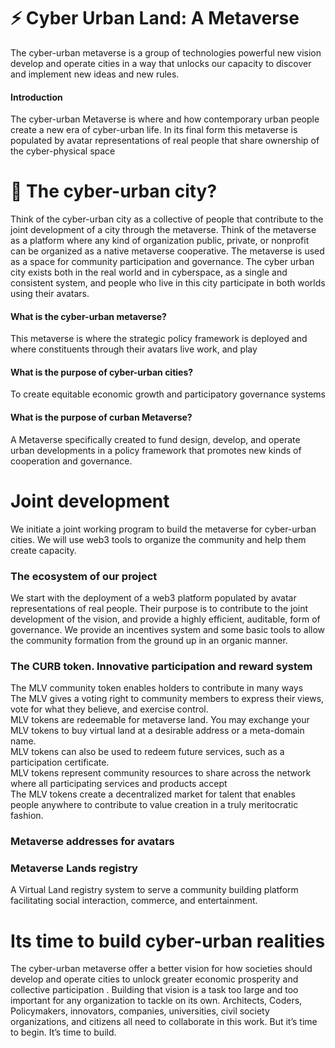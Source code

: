 # ⚡️ Cyber Urban Land: A Metaverse
The cyber-urban metaverse is a group of technologies powerful new vision develop and operate cities in a way that unlocks our capacity to discover and implement new ideas and new rules.<br>
#### Introduction
The cyber-urban Metaverse is where and how contemporary urban people create a new era of cyber-urban life. In its final form this metaverse is populated by avatar representations of real people that share ownership of the cyber-physical space

# 💎 The cyber-urban city?
Think of the cyber-urban city as a collective of people that contribute to the joint development of a city through the metaverse. Think of the metaverse as a platform where any kind of organization public, private, or nonprofit can be organized as a native metaverse cooperative. The metaverse is used as a space for community participation and governance.
The cyber urban city exists both in the real world and in cyberspace, as a single and consistent system, and people who live in this city participate in both worlds using their avatars.

#### What is the cyber-urban metaverse?
This metaverse is where the strategic policy framework is deployed and where constituents through their avatars live work, and play
#### What is the purpose of cyber-urban cities?
To create equitable economic growth and participatory governance systems

#### What is the purpose of curban Metaverse?
A Metaverse specifically created to fund design, develop, and operate urban developments in a policy framework that promotes new kinds of cooperation
and governance.

# Joint development
We initiate a joint working program to build the metaverse for cyber-urban cities. We will use web3 tools to organize the community and help them create capacity.

### The ecosystem of our project
We start with the deployment of a web3 platform populated by avatar representations of real people. Their purpose is to contribute to the joint development of the vision, and provide a highly efficient, auditable, form of governance. 
We provide an incentives system and some basic tools to allow the community formation from the ground up in an organic manner.

### The CURB token. Innovative participation and reward system
The MLV community token enables holders to contribute in many ways<br>
The MLV gives a voting right to community members to express their views, vote for what they believe, and exercise control.<br> 
MLV tokens are redeemable for metaverse land. You may exchange your MLV tokens to buy virtual land at a desirable address or a meta-domain name.<br>
MLV tokens can also be used to redeem future services, such as a participation certificate.<br>
MLV tokens represent community resources to share across the network where all participating services and products accept<br>
The MLV tokens create a decentralized market for talent that enables people anywhere to contribute to value creation in a truly meritocratic fashion.<br>
### Metaverse addresses for avatars

### Metaverse Lands registry 
A Virtual Land registry system to serve a community building platform facilitating social interaction, commerce, and entertainment.

# Its time to build cyber-urban realities  
The cyber-urban metaverse offer a better vision for how societies should develop and operate cities to unlock greater economic prosperity and collective participation . Building that vision is a task too large and too important for any organization to tackle on its own. Architects, Coders, Policymakers, innovators, companies, universities, civil society organizations, and citizens all need to collaborate in this work. 
But it’s time to begin. It’s time to build.

